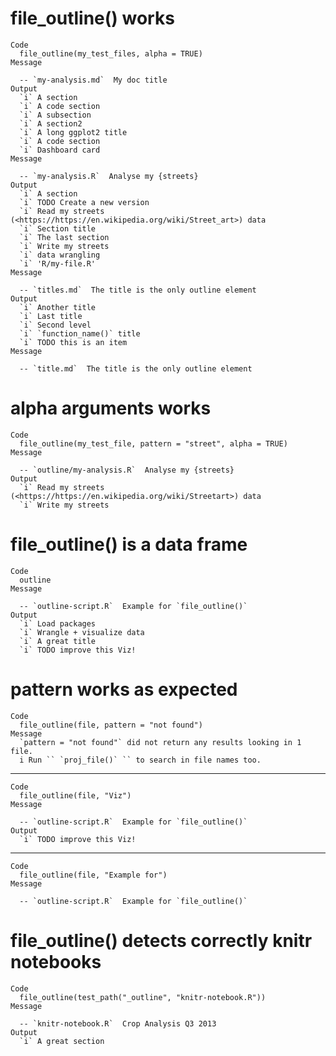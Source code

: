 # file_outline() works

    Code
      file_outline(my_test_files, alpha = TRUE)
    Message
      
      -- `my-analysis.md`  My doc title 
    Output
      `i` A section
      `i` A code section
      `i` A subsection
      `i` A section2
      `i` A long ggplot2 title
      `i` A code section
      `i` Dashboard card
    Message
      
      -- `my-analysis.R`  Analyse my {streets} 
    Output
      `i` A section
      `i` TODO Create a new version
      `i` Read my streets (<https://https://en.wikipedia.org/wiki/Street_art>) data
      `i` Section title
      `i` The last section
      `i` Write my streets
      `i` data wrangling
      `i` 'R/my-file.R'
    Message
      
      -- `titles.md`  The title is the only outline element 
    Output
      `i` Another title
      `i` Last title
      `i` Second level
      `i` `function_name()` title
      `i` TODO this is an item
    Message
      
      -- `title.md`  The title is the only outline element 

# alpha arguments works

    Code
      file_outline(my_test_file, pattern = "street", alpha = TRUE)
    Message
      
      -- `outline/my-analysis.R`  Analyse my {streets} 
    Output
      `i` Read my streets (<https://https://en.wikipedia.org/wiki/Streetart>) data
      `i` Write my streets

# file_outline() is a data frame

    Code
      outline
    Message
      
      -- `outline-script.R`  Example for `file_outline()` 
    Output
      `i` Load packages
      `i` Wrangle + visualize data
      `i` A great title
      `i` TODO improve this Viz!

# pattern works as expected

    Code
      file_outline(file, pattern = "not found")
    Message
      `pattern = "not found"` did not return any results looking in 1 file.
      i Run `` `proj_file()` `` to search in file names too.

---

    Code
      file_outline(file, "Viz")
    Message
      
      -- `outline-script.R`  Example for `file_outline()` 
    Output
      `i` TODO improve this Viz!

---

    Code
      file_outline(file, "Example for")
    Message
      
      -- `outline-script.R`  Example for `file_outline()` 

# file_outline() detects correctly knitr notebooks

    Code
      file_outline(test_path("_outline", "knitr-notebook.R"))
    Message
      
      -- `knitr-notebook.R`  Crop Analysis Q3 2013 
    Output
      `i` A great section

